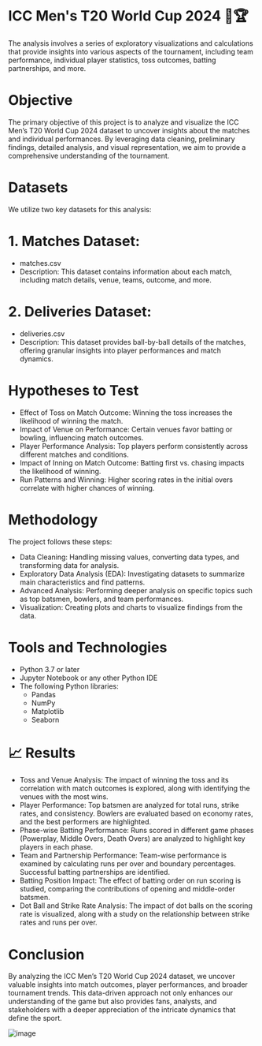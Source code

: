 # ICC Men's T20 World Cup 2024 🏏🏆
The analysis involves a series of exploratory visualizations and calculations that provide insights into various aspects of the tournament, including team performance, individual player statistics, toss outcomes, batting partnerships, and more. 

# Objective
The primary objective of this project is to analyze and visualize the ICC Men’s T20 World Cup 2024 dataset to uncover insights about the matches and individual performances. By leveraging data cleaning, preliminary findings, detailed analysis, and visual representation, we aim to provide a comprehensive understanding of the tournament.

# Datasets
We utilize two key datasets for this analysis:
# 1. Matches Dataset:
  * matches.csv
  * Description: This dataset contains information about each match, including match details, venue, teams, outcome, and more.
# 2. Deliveries Dataset:
  * deliveries.csv
  * Description: This dataset provides ball-by-ball details of the matches, offering granular insights into player performances and match dynamics.

# Hypotheses to Test
  * Effect of Toss on Match Outcome: Winning the toss increases the likelihood of winning the match.
  * Impact of Venue on Performance: Certain venues favor batting or bowling, influencing match outcomes.
  * Player Performance Analysis: Top players perform consistently across different matches and conditions.
  * Impact of Inning on Match Outcome: Batting first vs. chasing impacts the likelihood of winning.
  * Run Patterns and Winning: Higher scoring rates in the initial overs correlate with higher chances of winning.

# Methodology
The project follows these steps:
  * Data Cleaning: Handling missing values, converting data types, and transforming data for analysis.
  * Exploratory Data Analysis (EDA): Investigating datasets to summarize main characteristics and find patterns.
  * Advanced Analysis: Performing deeper analysis on specific topics such as top batsmen, bowlers, and team performances.
  * Visualization: Creating plots and charts to visualize findings from the data.

# Tools and Technologies
  * Python 3.7 or later
  * Jupyter Notebook or any other Python IDE
  * The following Python libraries:
      * Pandas
      * NumPy
      * Matplotlib
      * Seaborn
   
# 📈 Results
  * Toss and Venue Analysis: The impact of winning the toss and its correlation with match outcomes is explored, along with identifying the venues with the most wins.
  * Player Performance: Top batsmen are analyzed for total runs, strike rates, and consistency. Bowlers are evaluated based on economy rates, and the best performers are highlighted.
  * Phase-wise Batting Performance: Runs scored in different game phases (Powerplay, Middle Overs, Death Overs) are analyzed to highlight key players in each phase.
  * Team and Partnership Performance: Team-wise performance is examined by calculating runs per over and boundary percentages. Successful batting partnerships are identified.
  * Batting Position Impact: The effect of batting order on run scoring is studied, comparing the contributions of opening and middle-order batsmen.
  * Dot Ball and Strike Rate Analysis: The impact of dot balls on the scoring rate is visualized, along with a study on the relationship between strike rates and runs per over.

# Conclusion
  By analyzing the ICC Men’s T20 World Cup 2024 dataset, we uncover valuable insights into match outcomes, player performances, and broader tournament trends. This data-driven approach 
  not only enhances our understanding of the game but also provides fans, analysts, and stakeholders with a deeper appreciation of the intricate dynamics that define the sport.



  
  ![image](https://github.com/user-attachments/assets/fbae13aa-0309-43e9-952c-cbe2498bc121)


      



